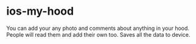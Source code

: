 # ios-my-hood
You can add your any photo and comments about anything in your hood. People will read them and add their own too. Saves all the data to device.
